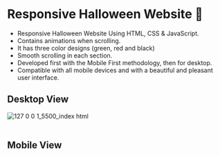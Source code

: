 # Responsive Halloween Website 🎃

- Responsive Halloween Website Using HTML, CSS & JavaScript.
- Contains animations when scrolling.
- It has three color designs (green, red and black)
- Smooth scrolling in each section.
- Developed first with the Mobile First methodology, then for desktop.
- Compatible with all mobile devices and with a beautiful and pleasant user interface.

## Desktop View
![127 0 0 1_5500_index html](https://github.com/Janith-Sandamal/Halloween-candy/assets/78975250/42576019-b838-4eb3-9062-06ee7fb33b7f)
<br><br>
## Mobile View

